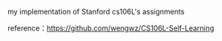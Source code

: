 my implementation of Stanford cs106L's assignments

reference：https://github.com/wengwz/CS106L-Self-Learning
